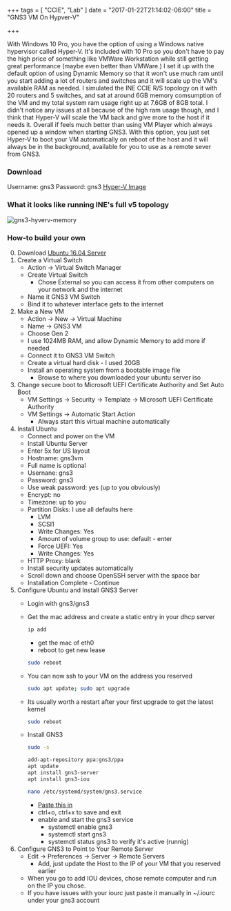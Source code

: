 +++
tags = [ "CCIE", "Lab"
]
date = "2017-01-22T21:14:02-06:00"
title = "GNS3 VM On Hypver-V"

+++

With Windows 10 Pro, you have the option of using a Windows native hypervisor called Hyper-V. It's included with 10 Pro so you
don't have to pay the high price of something like VMWare Workstation while still getting great performance (maybe even 
better than VMWare.) I set it up with the default option of using Dynamic Memory so that it won't use much ram until you
start adding a lot of routers and switches and it will scale up the VM's available RAM as needed. I simulated the INE CCIE R/S topology 
on it with 20 routers and 5 switches, and sat at around 6GB memory comsumption of the VM and my total system ram usage right up at 7.6GB
of 8GB total. I didn't notice any issues at all because of the high ram usage though, and I think that Hyper-V will scale the VM back and 
give more to the host if it needs it. Overall if feels much better than using VM Player which always opened up a window when starting GNS3. 
With this option, you just set Hyper-V to boot your VM automatically on reboot of the host and it will always be in the background, available 
for you to use as a remote sever from GNS3. 

### Download
Username: gns3
Password: gns3
[Hyper-V Image](https://drive.google.com/file/d/0BzbEOs7IPJamMkNZdHo4S09fUEU/view?usp=sharing)

### What it looks like running INE's full v5 topology

![gns3-hyverv-memory](/images/gns3-hyperv-memory-thumb.png)

### How-to build your own

0. Download [Ubuntu 16.04 Server](https://www.ubuntu.com/download/server/thank-you?country=US&version=16.04.1&architecture=amd64)
1. Create a Virtual Switch
    - Action -> Virtual Switch Manager
    - Create Virtual Switch
        - Chose External so you can access it from other computers on your network and the internet
    - Name it GNS3 VM Switch
    - Bind it to whatever interface gets to the internet
2. Make a New VM
    - Action -> New -> Virtual Machine
    - Name -> GNS3 VM
    - Choose Gen 2
    - I use 1024MB RAM, and allow Dynamic Memory to add more if needed
    - Connect it to GNS3 VM Switch
    - Create a virtual hard disk - I used 20GB
    - Install an operating system from a bootable image file
        - Browse to where you downloaded your ubuntu server iso
3. Change secure boot to Microsoft UEFI Certificate Authority and Set Auto Boot
    - VM Settings -> Security -> Template -> Microsoft UEFI Certificate Authority
    - VM Settings -> Automatic Start Action
        - Always start this virtual machine automatically
4. Install Ubuntu
    - Connect and power on the VM
    - Install Ubuntu Server
    - Enter 5x for US layout
    - Hostname: gns3vm
    - Full name is optional
    - Usernane: gns3
    - Password: gns3
    - Use weak password: yes (up to you obviously)
    - Encrypt: no
    - Timezone: up to you
    - Partition Disks: I use all defaults here
        - LVM
        - SCSI1
        - Write Changes: Yes
        - Amount of volume group to use: default - enter
        - Force UEFI: Yes
        - Write Changes: Yes
    - HTTP Proxy: blank
    - Install security updates automatically
    - Scroll down and choose OpenSSH server with the space bar
    - Installation Complete - Continue
5. Configure Ubuntu and Install GNS3 Server
    - Login with gns3/gns3
    - Get the mac address and create a static entry in your dhcp server
        ~~~bash
        ip add
        ~~~ 

        - get the mac of eth0
        - reboot to get new lease

        ~~~bash
        sudo reboot
        ~~~
    - You can now ssh to your VM on the address you reserved
        ~~~bash
        sudo apt update; sudo apt upgrade
        ~~~
    - Its usually worth a restart after your first upgrade to get the latest kernel
        ~~~bash
        sudo reboot
        ~~~
    - Install GNS3
        ~~~bash
        sudo -s

        add-apt-repository ppa:gns3/ppa
        apt update
        apt install gns3-server
        apt install gns3-iou
        ~~~

        ~~~bash
        nano /etc/systemd/system/gns3.service
        ~~~

        - [Paste this in](/static/gns3.service)
        - ctrl+o, ctrl+x to save and exit 
        - enable and start the gns3 service
            - systemctl enable gns3
            - systemctl start gns3
            - systemctl status gns3 to verify it's active (runnig)
6. Configure GNS3 to Point to Your Remote Server
    - Edit -> Preferences -> Server -> Remote Servers
        - Add, just update the Host to the IP of your VM that you reserved earlier
    - When you go to add IOU devices, chose remote computer and run on the IP you chose.
    - If you have issues with your iourc just paste it manually in ~/.iourc under your gns3 account


